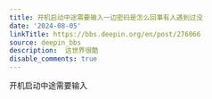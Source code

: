 ```yaml
---
title: 开机启动中途需要输入一边密码是怎么回事有人遇到过没
date: '2024-08-05'
linkTitle: https://bbs.deepin.org/en/post/276066
source: deepin_bbs
description:  这世界很酷 
disable_comments: true
---
```

开机启动中途需要输入
